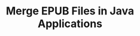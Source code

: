 ---
############################# Static ############################
layout: "autogen"
draft: false
path: "merger/java/epub/"
otherformats: PDF BMP CSV DOC DOCM DOCX DOT DOTM DOTX Excel HTML Image MHT MHTML ODP ODS ODT OTP OTT PNG POTM POTX PPS PPSM PPSX PPT PPTM PPTX PS RTF TEX TIF TIFF TSV TXT VDX Visio VSDM VSDX VSSX VSSM VSTM VSTX VSX VTX Web Word Worksheet XLAM XLS XLSB XLSM XLSX XLT XLTM XLTX XPS

############################# Head ############################
head_title: "Merge EPUB Files via Java & J2SE Documents Merger API"
head_description: "Merge multiple EPUB files into a single file using Java documents merger API with all data, style and formatting as the source documents."

############################# Header ############################
title: "Merge EPUB Files in Java Applications"
description: "Merge multiple EPUB files into a single file using Java documents merger API. Merge selected pages or page ranges from various source documents into a single resultant document with all data, style and formatting as the source documents."

############################# SubMenu ############################
submenu:
    enable: true

############################# About ############################
about:
    enable: true
    title: "GroupDocs.Merger for Java API"
    content: |
        GroupDocs.Merger for Java library offers a simple solution to safely merge & split between a wide range of document formats including PDF, Microsoft Office (Word, Excel, PowerPoint, OneNote), OpenDocument, HTML, images and many others within .NET applications. By adding just a few lines of the code, perform several document operations such as move, remove, rotate, swap, extract or change the orientation of pages within the documents. The documents merging API also supports previewing document pages as an image to analyse the document structure, formatting and content on the page.
        
        GroupDocs.Merger APIs are well supported on all major operating systems and Java versions including J2SE 7.0 (1.7), J2SE 8.0 (1.8) and Java 10.

############################# Steps ############################
steps:
    enable: true
    title_left: "Merge Two or More EPUB Files in Java"
    content_left: |
        [GroupDocs.Merger](https://products.groupdocs.com/merger/java/) makes it easy for Java developers to merge multiple EPUB files by implementing a few easy steps.

        *   Create an instance of **Merger** class and load EPUB file.
        *   Call **Join** method of **Merger** class instance and load another EPUB file.
        *   Call **Save** method of **Merger** class instance to save the merged document.
        
    title_right: "System Requirements"
    content_right: |
        Before executing the code example below, please make sure that you have the following prerequisites installed on your system.

        *   Operating Systems: Microsoft Windows, Linux, MacOS
        *   Development Environments: NetBeans, IntelliJ IDEA, Eclipse
        *   Frameworks: Java 7 (1.7) and above
        *   Download the latest version of GroupDocs.Merger for Java from [Maven](https://repository.groupdocs.com/webapp/#/artifacts/browse/tree/General/repo/com/groupdocs/groupdocs-merger)
        
    code: |
        ```java
        // Merge EPUB files using GroupDocs.Merger API
        // Instantiate Merger with input EPUB document
        Merger merger = new Merger("input_1.epub"))
          {
            // Call Join method of Merger class instance and pass second source document path
            merger.Join("input_2.epub");
            
            // Call Save method of Merger class instance to save merged document
            merger.Save("merged-file.epub");
          }
        ```
        

demos:
    enable: true
        

about_formats:
    enable: true


more_formats:
    enable: true


back_to_top:
    enable: true
---